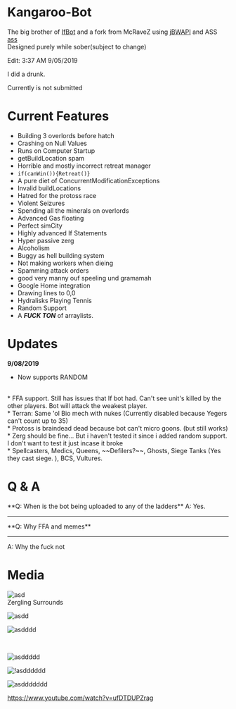 # Kangaroo-Bot

The big brother of [IfBot](https://github.com/impie66/If-Bot)
and a fork from McRaveZ using [jBWAPI](https://github.com/JavaBWAPI/JBWAPI) and ASS [ass](https://github.com/JavaBWAPI/ass)
<br />
Designed purely while sober(subject to change)

Edit: 3:37 AM 9/05/2019

I did a drunk.

Currently is not submitted

<h1>Current Features</h1>

* Building 3 overlords before hatch
* Crashing on Null Values
* Runs on Computer Startup
* getBuildLocation spam
* Horrible and mostly incorrect retreat manager
* `if(canWin()){Retreat()}`
* A pure diet of ConcurrentModificationExceptions
* Invalid buildLocations
* Hatred for the protoss race
* Violent Seizures
* Spending all the minerals on overlords
* Advanced Gas floating 
* Perfect simCity
* Highly advanced If Statements
* Hyper passive zerg
* Alcoholism
* Buggy as hell building system
* Not making workers when dieing
* Spamming attack orders
* good very manny ouf speeling und gramamah
* Google Home integration
* Drawing lines to 0,0
* Hydralisks Playing Tennis
* Random Support
* A ***FUCK TON*** of arraylists.

<h1>Updates</h1>

<b>9/08/2019</b>
* Now supports RANDOM
<br />
* FFA support. Still has issues that If bot had. Can't see unit's killed by the other players. Bot will attack the weakest player.
<br />
* Terran: Same 'ol Bio mech with nukes (Currently disabled because Yegers can't count up to 35)
<br />
* Protoss is braindead dead because bot can't micro goons. (but still works)
<br />
* Zerg should be fine... But i haven't tested it since i added random support. I don't want to test it just incase it broke
<br />
* Spellcasters, Medics, Queens, ~~Defilers?~~, Ghosts, Siege Tanks (Yes they cast siege. ), BCS, Vultures.
<br />


<h1>Q & A</h1>
**Q: When is the bot being uploaded to any of the ladders**
A: Yes.
<hr />
**Q: Why FFA and memes**
<hr />
A: Why the fuck not

<br />

<h1>Media</h1>

![asd](https://media.giphy.com/media/443tu8Bvotpx8ltQOD/giphy.gif)
<br />
Zergling Surrounds

![asdd](https://media.giphy.com/media/wab1NqEYJhYLXQv8oO/giphy.gif)
<br />

![asdddd](https://media.giphy.com/media/VI9DC21TVt7Dj3tWtN/giphy.gif)

<br />

![asddddd](https://media.giphy.com/media/gfwaO01bpgZk7m6oVm/giphy.gif)

![!asdddddd](https://media.giphy.com/media/f3vOya4lFfDTqdQcRs/giphy.gif)

![asddddddd](https://media.giphy.com/media/MFrdxIEupizZO9D4Dc/giphy.gif)

https://www.youtube.com/watch?v=ufDTDUPZrag


